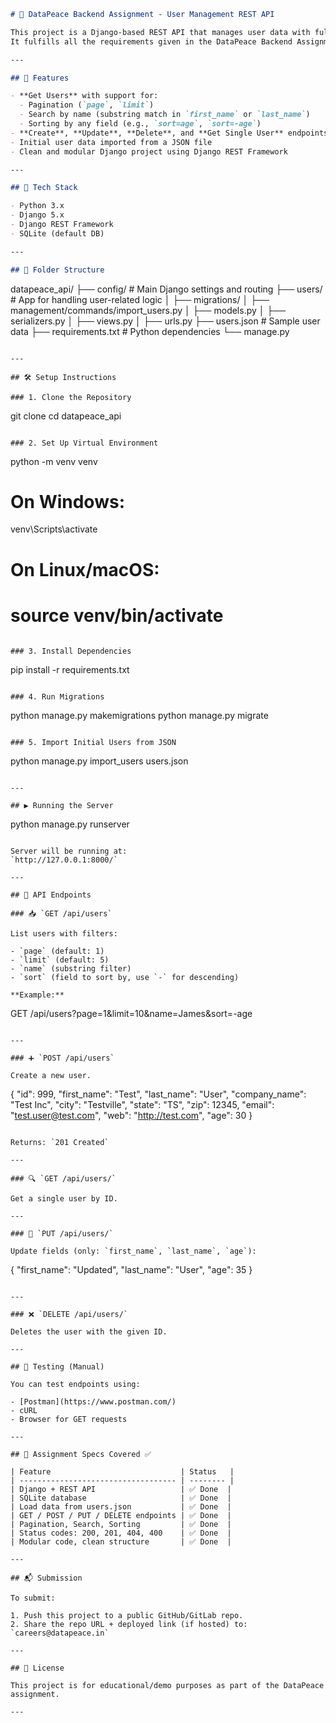 ```markdown
# 📡 DataPeace Backend Assignment - User Management REST API

This project is a Django-based REST API that manages user data with full CRUD functionality, search, sorting, and pagination.  
It fulfills all the requirements given in the DataPeace Backend Assignment.

---

## 🚀 Features

- **Get Users** with support for:
  - Pagination (`page`, `limit`)
  - Search by name (substring match in `first_name` or `last_name`)
  - Sorting by any field (e.g., `sort=age`, `sort=-age`)
- **Create**, **Update**, **Delete**, and **Get Single User** endpoints
- Initial user data imported from a JSON file
- Clean and modular Django project using Django REST Framework

---

## 📁 Tech Stack

- Python 3.x
- Django 5.x
- Django REST Framework
- SQLite (default DB)

---

## 📂 Folder Structure

```
datapeace_api/
├── config/                 # Main Django settings and routing
├── users/                  # App for handling user-related logic
│   ├── migrations/
│   ├── management/commands/import_users.py
│   ├── models.py
│   ├── serializers.py
│   ├── views.py
│   ├── urls.py
├── users.json              # Sample user data
├── requirements.txt        # Python dependencies
└── manage.py
```

---

## 🛠️ Setup Instructions

### 1. Clone the Repository

```
git clone 
cd datapeace_api
```

### 2. Set Up Virtual Environment

```
python -m venv venv
# On Windows:
venv\Scripts\activate
# On Linux/macOS:
# source venv/bin/activate
```

### 3. Install Dependencies

```
pip install -r requirements.txt
```

### 4. Run Migrations

```
python manage.py makemigrations
python manage.py migrate
```

### 5. Import Initial Users from JSON

```
python manage.py import_users users.json
```

---

## ▶️ Running the Server

```
python manage.py runserver
```

Server will be running at:  
`http://127.0.0.1:8000/`

---

## 🔌 API Endpoints

### 📥 `GET /api/users`

List users with filters:

- `page` (default: 1)
- `limit` (default: 5)
- `name` (substring filter)
- `sort` (field to sort by, use `-` for descending)

**Example:**

```
GET /api/users?page=1&limit=10&name=James&sort=-age
```

---

### ➕ `POST /api/users`

Create a new user.

```
{
  "id": 999,
  "first_name": "Test",
  "last_name": "User",
  "company_name": "Test Inc",
  "city": "Testville",
  "state": "TS",
  "zip": 12345,
  "email": "test.user@test.com",
  "web": "http://test.com",
  "age": 30
}
```

Returns: `201 Created`

---

### 🔍 `GET /api/users/`

Get a single user by ID.

---

### 📝 `PUT /api/users/`

Update fields (only: `first_name`, `last_name`, `age`):

```
{
  "first_name": "Updated",
  "last_name": "User",
  "age": 35
}
```

---

### ❌ `DELETE /api/users/`

Deletes the user with the given ID.

---

## 🧪 Testing (Manual)

You can test endpoints using:

- [Postman](https://www.postman.com/)
- cURL
- Browser for GET requests

---

## 📌 Assignment Specs Covered ✅

| Feature                             | Status   |
| ----------------------------------- | -------- |
| Django + REST API                   | ✅ Done  |
| SQLite database                     | ✅ Done  |
| Load data from users.json           | ✅ Done  |
| GET / POST / PUT / DELETE endpoints | ✅ Done  |
| Pagination, Search, Sorting         | ✅ Done  |
| Status codes: 200, 201, 404, 400    | ✅ Done  |
| Modular code, clean structure       | ✅ Done  |

---

## 📬 Submission

To submit:

1. Push this project to a public GitHub/GitLab repo.
2. Share the repo URL + deployed link (if hosted) to: `careers@datapeace.in`

---

## 📄 License

This project is for educational/demo purposes as part of the DataPeace assignment.

---
```



